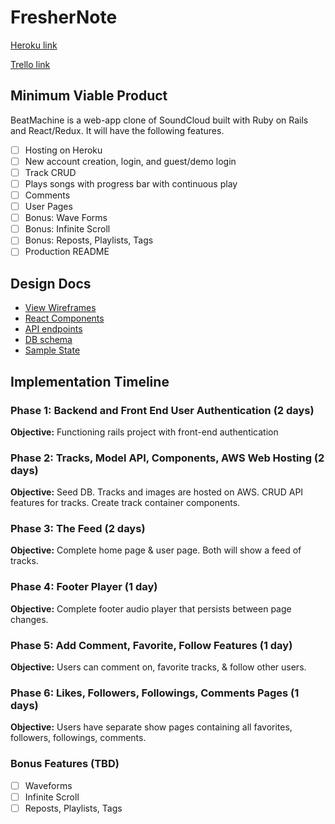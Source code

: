 # FresherNote

[Heroku link][heroku]

[Trello link][trello]

[heroku]: http://www.herokuapp.com
[trello]: https://trello.com/

## Minimum Viable Product

BeatMachine is a web-app clone of SoundCloud built with Ruby on Rails and
React/Redux. It will have the following features.

- [ ] Hosting on Heroku
- [ ] New account creation, login, and guest/demo login
- [ ] Track CRUD
- [ ] Plays songs with progress bar with continuous play
- [ ] Comments
- [ ] User Pages
- [ ] Bonus: Wave Forms
- [ ] Bonus: Infinite Scroll
- [ ] Bonus: Reposts, Playlists, Tags
- [ ] Production README

## Design Docs
* [View Wireframes][wireframes]
* [React Components][components]
* [API endpoints][api-endpoints]
* [DB schema][schema]
* [Sample State][sample-state]

[wireframes]: wireframes
[components]: component-hierarchy.md
[sample-state]: sample-state.md
[api-endpoints]: api-endpoints.md
[schema]: schema.md

## Implementation Timeline

### Phase 1: Backend and Front End User Authentication (2 days)

**Objective:** Functioning rails project with front-end authentication

### Phase 2: Tracks, Model API, Components, AWS Web Hosting (2 days)

**Objective:** Seed DB. Tracks and images are hosted on AWS. CRUD API features for tracks. Create track container components.

### Phase 3: The Feed (2 days)

**Objective:** Complete home page & user page. Both will show a feed of tracks.

### Phase 4: Footer Player (1 day)

**Objective:** Complete footer audio player that persists between page changes.

### Phase 5: Add Comment, Favorite, Follow Features (1 day)

**Objective:** Users can comment on, favorite tracks, & follow other users.

### Phase 6: Likes, Followers, Followings, Comments Pages (1 days)

**Objective:** Users have separate show pages containing all favorites, followers, followings, comments.

### Bonus Features (TBD)
- [ ] Waveforms
- [ ] Infinite Scroll
- [ ] Reposts, Playlists, Tags
